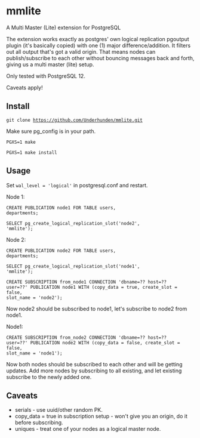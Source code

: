 # mmlite
A Multi Master (Lite) extension for PostgreSQL

The extension works exactly as postgres' own logical replication pgoutput plugin (it's basically copied) with one (1) major difference/addition. It filters out all output that's got a valid origin. That means nodes can publish/subscribe to each other without bouncing messages back and forth, giving us a multi master (lite) setup.

Only tested with PostgreSQL 12.

Caveats apply!

## Install
<code>git clone https://github.com/Underhunden/mmlite.git</code>

Make sure pg_config is in your path.

<code>PGXS=1 make</code>

<code>PGXS=1 make install</code>

## Usage

Set <code>wal_level = 'logical'</code> in postgresql.conf and restart.

Node 1:

<code>CREATE PUBLICATION node1 FOR TABLE users, departments;</code>

<code>SELECT pg_create_logical_replication_slot('node2', 'mmlite');</code>

Node 2:

<code>CREATE PUBLICATION node2 FOR TABLE users, departments;</code>

<code>SELECT pg_create_logical_replication_slot('node1', 'mmlite');</code>

<code>CREATE SUBSCRIPTION from_node1 CONNECTION 'dbname=?? host=?? user=??' PUBLICATION node1 WITH (copy_data = true, create_slot = false, slot_name = 'node2');</code>

Now node2 should be subscribed to node1, let's subscribe to node2 from node1.

Node1:

<code>CREATE SUBSCRIPTION from_node2 CONNECTION 'dbname=?? host=?? user=??' PUBLICATION node2 WITH (copy_data = false, create_slot = false, slot_name = 'node1');</code>

Now both nodes should be subscribed to each other and will be getting updates. Add more nodes by subscribing to all existing, and let existing subscribe to the newly added one.

## Caveats
* serials - use uuid/other random PK.
* copy_data = true in subscription setup - won't give you an origin, do it before subscribing.
* uniques - treat one of your nodes as a logical master node.
